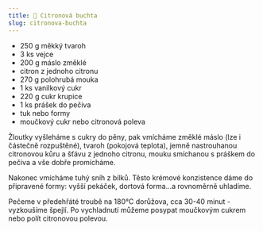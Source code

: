 ```yaml
---
title: 🍋 Citronová buchta
slug: citronova-buchta
---
```


- 250 g měkký tvaroh
- 3 ks vejce
- 200 g máslo změklé
- citron z jednoho citronu
- 270 g polohrubá mouka
- 1 ks vanilkový cukr
- 220 g cukr krupice
- 1 ks prášek do pečiva
- tuk nebo formy
- moučkový cukr nebo citronová poleva

Žloutky vyšleháme s cukry do pěny, pak vmícháme změklé máslo (lze i částečně rozpuštěné), tvaroh (pokojová teplota),
jemně nastrouhanou citronovou kůru a šťávu z jednoho citronu, mouku smíchanou s práškem do pečiva a vše dobře
promícháme.

Nakonec vmícháme tuhý sníh z bílků. Těsto krémové konzistence dáme do připravené formy: vyšší pekáček, dortová forma...a
rovnoměrně uhladíme.

Pečeme v předehřáté troubě na 180°C dorůžova, cca 30-40 minut - vyzkoušíme špejlí. Po vychladnutí můžeme posypat
moučkovým cukrem nebo polít citronovou polevou.
